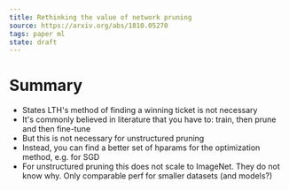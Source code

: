 ```yaml
---
title: Rethinking the value of network pruning
source: https://arxiv.org/abs/1810.05270
tags: paper ml
state: draft
---
```


# Summary
- States LTH's method of finding a winning ticket is not necessary
- It's commonly believed in literature that you have to: train, then prune and then fine-tune
- But this is not necessary for unstructured pruning
- Instead, you can find a better set of hparams for the optimization method, e.g. for SGD
- For unstructured pruning this does not scale to ImageNet. They do not know why. Only comparable perf for smaller datasets (and models?)

